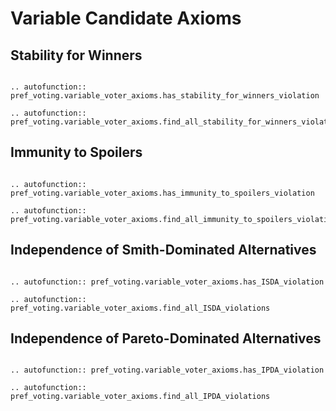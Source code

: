 Variable Candidate Axioms
==========


## Stability for Winners

```{eval-rst}

.. autofunction:: pref_voting.variable_voter_axioms.has_stability_for_winners_violation

.. autofunction:: pref_voting.variable_voter_axioms.find_all_stability_for_winners_violations

```

## Immunity to Spoilers

```{eval-rst}

.. autofunction:: pref_voting.variable_voter_axioms.has_immunity_to_spoilers_violation

.. autofunction:: pref_voting.variable_voter_axioms.find_all_immunity_to_spoilers_violations

```

## Independence of Smith-Dominated Alternatives

```{eval-rst}

.. autofunction:: pref_voting.variable_voter_axioms.has_ISDA_violation

.. autofunction:: pref_voting.variable_voter_axioms.find_all_ISDA_violations

```

## Independence of Pareto-Dominated Alternatives

```{eval-rst}

.. autofunction:: pref_voting.variable_voter_axioms.has_IPDA_violation

.. autofunction:: pref_voting.variable_voter_axioms.find_all_IPDA_violations

```